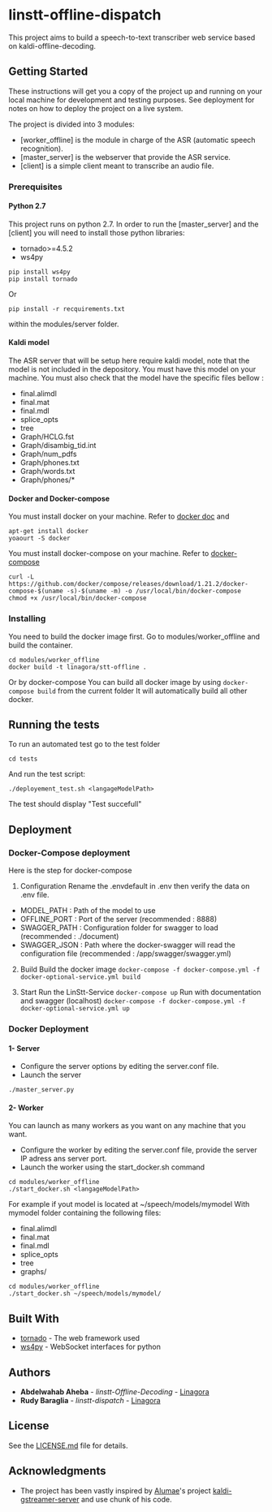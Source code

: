# linstt-offline-dispatch

This project aims to build a speech-to-text transcriber web service based on kaldi-offline-decoding.

## Getting Started

These instructions will get you a copy of the project up and running on your local machine for development and testing purposes. See deployment for notes on how to deploy the project on a live system.

The project is divided into 3 modules:
- [worker_offline] is the module in charge of the ASR (automatic speech recognition).
- [master_server] is the webserver that provide the ASR service.
- [client] is a simple client meant to transcribe an audio file. 

### Prerequisites

#### Python 2.7
This project runs on python 2.7.
In order to run the [master_server] and the [client] you will need to install those python libraries: 
- tornado>=4.5.2
- ws4py

```
pip install ws4py 
pip install tornado
```
Or

```
pip install -r recquirements.txt
```
within the modules/server folder.

#### Kaldi model
The ASR server that will be setup here require kaldi model, note that the model is not included in the depository.
You must have this model on your machine. You must also check that the model have the specific files bellow :
- final.alimdl
- final.mat
- final.mdl
- splice_opts
- tree
- Graph/HCLG.fst
- Graph/disambig_tid.int
- Graph/num_pdfs
- Graph/phones.txt
- Graph/words.txt
- Graph/phones/*

#### Docker and Docker-compose
You must install docker on your machine. Refer to [docker doc](https://docs.docker.com/engine/installation) and
```
apt-get install docker
yoaourt -S docker
```
You must install docker-compose on your machine. Refer to [docker-compose](https://docs.docker.com/compose/install/)
```
curl -L https://github.com/docker/compose/releases/download/1.21.2/docker-compose-$(uname -s)-$(uname -m) -o /usr/local/bin/docker-compose
chmod +x /usr/local/bin/docker-compose
```

### Installing
You need to build the docker image first.
Go to modules/worker_offline and build the container.
```
cd modules/worker_offline
docker build -t linagora/stt-offline .
```

Or by docker-compose
You can build all docker image by using `docker-compose build` from the current folder It will automatically build all other docker.


## Running the tests

To run an automated test go to the test folder
``` 
cd tests
```
And run the test script: 
```
./deployement_test.sh <langageModelPath>
```
The test should display "Test succefull"
## Deployment

### Docker-Compose deployment

Here is the step for docker-compose

1. Configuration
Rename the .envdefault in .env then verify the data on .env file.
- MODEL_PATH : Path of the model to use
- OFFLINE_PORT : Port of the server (recommended : 8888)
- SWAGGER_PATH : Configuration folder for swagger to load (recommended : ./document)
- SWAGGER_JSON : Path where the docker-swagger will read the configuration file (recommended : /app/swagger/swagger.yml)

2. Build
Build the docker image
`docker-compose -f docker-compose.yml -f docker-optional-service.yml build`

3. Start
Run the LinStt-Service
`docker-compose up`
Run with documentation and swagger (localhost)
`docker-compose -f docker-compose.yml -f docker-optional-service.yml up`

### Docker Deployment

#### 1- Server
* Configure the server options by editing the server.conf file.
* Launch the server 

```
./master_server.py
``` 
 
#### 2- Worker
You can launch as many workers as you want on any machine that you want.
* Configure the worker by editing the server.conf file, provide the server IP adress ans server port.
* Launch the worker using the start_docker.sh command

```
cd modules/worker_offline
./start_docker.sh <langageModelPath>
```
For example if yout model is located at ~/speech/models/mymodel
With mymodel folder containing the following files:
- final.alimdl
- final.mat
- final.mdl
- splice_opts
- tree
- graphs/

```
cd modules/worker_offline
./start_docker.sh ~/speech/models/mymodel/
```

## Built With

* [tornado](http://www.tornadoweb.org/en/stable/index.html) - The web framework used
* [ws4py](https://ws4py.readthedocs.io/en/latest/) - WebSocket interfaces for python

## Authors

* **Abdelwahab Aheba** - *linstt-Offline-Decoding* - [Linagora](https://linagora.com/)
* **Rudy Baraglia** - *linstt-dispatch* - [Linagora](https://linagora.com/)


## License

See the [LICENSE.md](LICENSE.md) file for details.

## Acknowledgments

* The project has been vastly inspired by [Alumae](https://github.com/alumae)'s project [kaldi-gstreamer-server](https://github.com/alumae/kaldi-gstreamer-server) and use chunk of his code.


